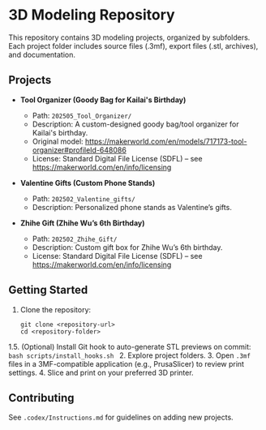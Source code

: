  # 3D Modeling Repository

 This repository contains 3D modeling projects, organized by subfolders. Each project folder includes source files (.3mf), export files (.stl, archives), and documentation.

 ## Projects

 - **Tool Organizer (Goody Bag for Kailai's Birthday)**
   - Path: `202505_Tool_Organizer/`
   - Description: A custom-designed goody bag/tool organizer for Kailai's birthday.
   - Original model: https://makerworld.com/en/models/717173-tool-organizer#profileId-648086
   - License: Standard Digital File License (SDFL) – see https://makerworld.com/en/info/licensing

- **Valentine Gifts (Custom Phone Stands)**
   - Path: `202502_Valentine_gifts/`
   - Description: Personalized phone stands as Valentine’s gifts.

- **Zhihe Gift (Zhihe Wu’s 6th Birthday)**
   - Path: `202502_Zhihe_Gift/`
   - Description: Custom gift box for Zhihe Wu’s 6th birthday.
   - License: Standard Digital File License (SDFL) – see https://makerworld.com/en/info/licensing

 ## Getting Started

 1. Clone the repository:
    ```
    git clone <repository-url>
    cd <repository-folder>
    ```
 1.5. (Optional) Install Git hook to auto-generate STL previews on commit:
    ```bash
    scripts/install_hooks.sh
    ```
 2. Explore project folders.
 3. Open `.3mf` files in a 3MF-compatible application (e.g., PrusaSlicer) to review print settings.
 4. Slice and print on your preferred 3D printer.

 ## Contributing

 See `.codex/Instructions.md` for guidelines on adding new projects.
